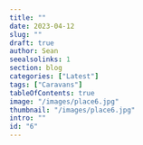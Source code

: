 ```yaml
---
title: ""
date: 2023-04-12
slug: ""
draft: true
author: Sean
seealsolinks: 1
section: blog
categories: ["Latest"]
tags: ["Caravans"]
tableOfContents: true
image: "/images/place6.jpg"
thumbnail: "/images/place6.jpg"
intro: ""
id: "6"
---
```

